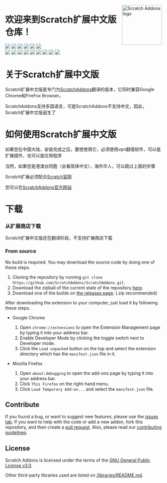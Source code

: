 <img src="https://aerfaying.com/Project/GetAsset?name=ac6b6f1f9e6d9f5e7c58585a0abc1745.svg" alt="Scratch Addons logo" align="right" width="128px"></img>
# 欢迎来到Scratch扩展中文版仓库！

[![](https://img.shields.io/github/stars/ScratchAddons/ScratchAddons?color=blue&style=flat-square)](https://github.com/BananaCakeComputer/ScratchAddons-ForChinese/stargazers) 
[![](https://img.shields.io/github/forks/ScratchAddons/ScratchAddons?color=blue&style=flat-square)](https://github.com/BananaCakeComputer/ScratchAddons-ForChinese/network/members)
[![](https://img.shields.io/github/watchers/ScratchAddons/ScratchAddons?color=blue&style=flat-square)](https://github.com/BananaCakeComputer/ScratchAddons-ForChinese/watchers) 
[![](https://img.shields.io/github/issues/ScratchAddons/ScratchAddons?color=green&style=flat-square)](https://github.com/BananaCakeComputer/ScratchAddons-ForChinese/issues) 
[![](https://img.shields.io/github/issues-pr/ScratchAddons/ScratchAddons?color=green&style=flat-square)](https://github.com/BananaCakeComputer/ScratchAddons-ForChinese/pulls) 
[![](https://img.shields.io/github/license/ScratchAddons/ScratchAddons?style=flat-square)](https://github.com/BananaCakeComputer/ScratchAddons-ForChinese/blob/master/LICENSE) <!-- 2 spaces -->  
[![](https://img.shields.io/chrome-web-store/v/fbeffbjdlemaoicjdapfpikkikjoneco?style=flat-square&logo=google-chrome&logoColor=white&label=version&color=4285F4)](https://chrome.google.com/webstore/detail/fbeffbjdlemaoicjdapfpikkikjoneco)
[![](https://img.shields.io/chrome-web-store/users/fbeffbjdlemaoicjdapfpikkikjoneco?style=flat-square&logo=google-chrome&logoColor=white&label=users&color=4285F4)](https://chrome.google.com/webstore/detail/fbeffbjdlemaoicjdapfpikkikjoneco)
[![](https://img.shields.io/amo/v/scratch-messaging-extension?style=flat-square&logo=firefox-browser&logoColor=white&label=version&color=FF7139)](https://addons.mozilla.org/firefox/addon/scratch-messaging-extension/)
[![](https://img.shields.io/amo/users/scratch-messaging-extension?style=flat-square&logo=firefox-browser&logoColor=white&label=users&color=FF7139)](https://addons.mozilla.org/firefox/addon/scratch-messaging-extension/)
[![](https://img.shields.io/github/v/release/ScratchAddons/ScratchAddons?style=flat-square&logo=github&logoColor=white&label=version&color=181717)](https://github.com/ScratchAddons/ScratchAddons/releases)
[![](https://img.shields.io/github/downloads/ScratchAddons/ScratchAddons/total?style=flat-square&logo=github&logoColor=white&label=downloads&color=181717)](https://github.com/ScratchAddons/ScratchAddons/releases)
[![](https://img.shields.io/badge/discuss-on_github-181717.svg?style=flat-square)](https://github.com/ScratchAddons/ScratchAddons/discussions)
[![](https://img.shields.io/badge/chat-on_discord-7289da.svg?style=flat-square)](https://discord.gg/R5NBqwMjNc)
[![](https://img.shields.io/badge/website-scratchaddons.com-ff7b26.svg?style=flat-square)](https://scratchaddons.com)

# 关于Scratch扩展中文版

Scratch扩展中文版是专门为[ScratchAddons](https://github.com/ScratchAddons/ScratchAddons/)翻译的版本，它同时兼容Google Chrome和FireFox Browser。

ScratchAddons支持多国语言，可是ScratchAddons不支持中文，因此，Scratch扩展中文版诞生了

# 如何使用Scratch扩展中文版

如果您在中国大陆，安装完成之后，要想使用它，必须使用vpn翻墙软件，可以是扩展插件，也可以是应用程序

当然，如果您是港澳台同胞（会看简体中文），海外华人，可以跳过上面的步骤

Scratch扩展必须配合[Scratch官网](https://scratch.mit.edu)

您可以在[ScratchAddons官方网站](https://scratchaddons.com)

# 下载

### 从扩展商店下载

Scratch扩展中文版还在翻译阶段，不支持扩展商店下载

### From source

No build is required. You may download the source code by doing one of these steps.

1. Cloning the repository by running `git clone https://github.com/ScratchAddons/ScratchAddons.git`.
2. Download the zipball of the current state of the repository [here](https://github.com/ScratchAddons/ScratchAddons/archive/master.zip).
3. Download one of the builds on [the releases page](https://github.com/ScratchAddons/ScratchAddons/releases). (.zip recommended)

After downloading the extension to your computer, just load it by following these steps.

- Google Chrome
  1. Open `chrome://extensions` to open the Extension Management page by typing it into your address bar.
  2. Enable Developer Mode by clicking the toggle switch next to Developer mode.
  3. Click the `Load unpacked` button on the top and select the extension directory which has the `manifest.json` file in it. 

- Mozilla Firefox
  1. Open `about:debugging` to open the add-ons page by typing it into your address bar.
  2. Click `This Firefox` on the right-hand menu.
  3. Click `Load Temporary Add-on...` and select the `manifest.json` file.

## Contribute

If you found a bug, or want to suggest new features, please use the [issues tab](https://github.com/ScratchAddons/ScratchAddons/issues). If you want to help with the code or add a new addon, fork this repository, and then create a [pull request](https://github.com/ScratchAddons/ScratchAddons/pulls). Also, please read our [contributing guidelines](https://github.com/ScratchAddons/ScratchAddons/blob/master/CONTRIBUTING.md).

## License

Scratch Addons is licensed under the terms of the [GNU General Public License v3.0](https://github.com/ScratchAddons/ScratchAddons/blob/master/LICENSE).

Other third-party libraries used are listed on [/libraries/README.md](https://github.com/ScratchAddons/ScratchAddons/tree/master/libraries#readme).
